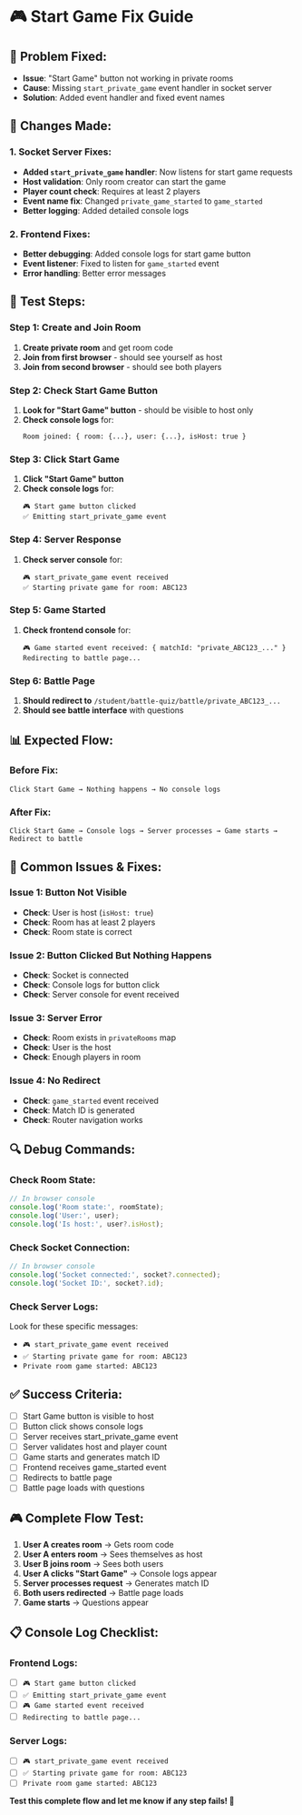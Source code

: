 # 🎮 Start Game Fix Guide

## 🎯 **Problem Fixed:**
- **Issue**: "Start Game" button not working in private rooms
- **Cause**: Missing `start_private_game` event handler in socket server
- **Solution**: Added event handler and fixed event names

## 🔧 **Changes Made:**

### **1. Socket Server Fixes:**
- **Added `start_private_game` handler**: Now listens for start game requests
- **Host validation**: Only room creator can start the game
- **Player count check**: Requires at least 2 players
- **Event name fix**: Changed `private_game_started` to `game_started`
- **Better logging**: Added detailed console logs

### **2. Frontend Fixes:**
- **Better debugging**: Added console logs for start game button
- **Event listener**: Fixed to listen for `game_started` event
- **Error handling**: Better error messages

## 🧪 **Test Steps:**

### **Step 1: Create and Join Room**
1. **Create private room** and get room code
2. **Join from first browser** - should see yourself as host
3. **Join from second browser** - should see both players

### **Step 2: Check Start Game Button**
1. **Look for "Start Game" button** - should be visible to host only
2. **Check console logs** for:
   ```
   Room joined: { room: {...}, user: {...}, isHost: true }
   ```

### **Step 3: Click Start Game**
1. **Click "Start Game" button**
2. **Check console logs** for:
   ```
   🎮 Start game button clicked
   ✅ Emitting start_private_game event
   ```

### **Step 4: Server Response**
1. **Check server console** for:
   ```
   🎮 start_private_game event received
   ✅ Starting private game for room: ABC123
   ```

### **Step 5: Game Started**
1. **Check frontend console** for:
   ```
   🎮 Game started event received: { matchId: "private_ABC123_..." }
   Redirecting to battle page...
   ```

### **Step 6: Battle Page**
1. **Should redirect to** `/student/battle-quiz/battle/private_ABC123_...`
2. **Should see battle interface** with questions

## 📊 **Expected Flow:**

### **Before Fix:**
```
Click Start Game → Nothing happens → No console logs
```

### **After Fix:**
```
Click Start Game → Console logs → Server processes → Game starts → Redirect to battle
```

## 🚨 **Common Issues & Fixes:**

### **Issue 1: Button Not Visible**
- **Check**: User is host (`isHost: true`)
- **Check**: Room has at least 2 players
- **Check**: Room state is correct

### **Issue 2: Button Clicked But Nothing Happens**
- **Check**: Socket is connected
- **Check**: Console logs for button click
- **Check**: Server console for event received

### **Issue 3: Server Error**
- **Check**: Room exists in `privateRooms` map
- **Check**: User is the host
- **Check**: Enough players in room

### **Issue 4: No Redirect**
- **Check**: `game_started` event received
- **Check**: Match ID is generated
- **Check**: Router navigation works

## 🔍 **Debug Commands:**

### **Check Room State:**
```javascript
// In browser console
console.log('Room state:', roomState);
console.log('User:', user);
console.log('Is host:', user?.isHost);
```

### **Check Socket Connection:**
```javascript
// In browser console
console.log('Socket connected:', socket?.connected);
console.log('Socket ID:', socket?.id);
```

### **Check Server Logs:**
Look for these specific messages:
- `🎮 start_private_game event received`
- `✅ Starting private game for room: ABC123`
- `Private room game started: ABC123`

## ✅ **Success Criteria:**

- [ ] Start Game button is visible to host
- [ ] Button click shows console logs
- [ ] Server receives start_private_game event
- [ ] Server validates host and player count
- [ ] Game starts and generates match ID
- [ ] Frontend receives game_started event
- [ ] Redirects to battle page
- [ ] Battle page loads with questions

## 🎮 **Complete Flow Test:**

1. **User A creates room** → Gets room code
2. **User A enters room** → Sees themselves as host
3. **User B joins room** → Sees both users
4. **User A clicks "Start Game"** → Console logs appear
5. **Server processes request** → Generates match ID
6. **Both users redirected** → Battle page loads
7. **Game starts** → Questions appear

## 📋 **Console Log Checklist:**

### **Frontend Logs:**
- [ ] `🎮 Start game button clicked`
- [ ] `✅ Emitting start_private_game event`
- [ ] `🎮 Game started event received`
- [ ] `Redirecting to battle page...`

### **Server Logs:**
- [ ] `🎮 start_private_game event received`
- [ ] `✅ Starting private game for room: ABC123`
- [ ] `Private room game started: ABC123`

**Test this complete flow and let me know if any step fails! 🚀** 